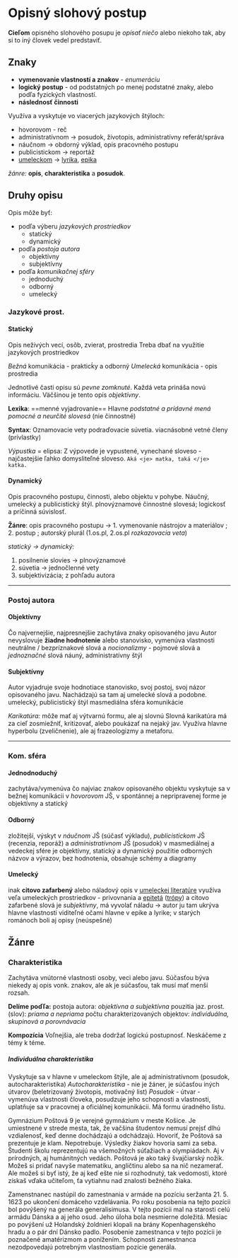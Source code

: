 # Opisný slohový postup

**Cieľom** opisného slohového posupu je *opísať niečo* alebo niekoho tak, aby si to iný človek vedel predstaviť.

## Znaky
- **vymenovanie vlastností a znakov** - *enumeráciu*
- **logický postup** - od podstatných po menej podstatné znaky, alebo podľa fyzických vlastností. 
- **následnosť činnosti**
 
Využíva a vyskytuje vo viacerých jazykových štýloch:
 - hovorovom - reč
 - administratívnom -> posudok, životopis, administratívny referát/správa
 - náučnom -> obdorný výklad, opis pracovného postupu
 - publicistickom -> reportáž
 - [umeleckom](umelecký%20štýl.md) -> [lyrika](lyrika.md), [epika](epika.md)

*žánre:* **opis**, **charakteristika** a **posudok**.

## Druhy opisu
Opis môže byť:
- podľa výberu *jazykových prostriedkov*
  - statický
  - dynamický
- podľa *postoja autora*
  - objektívny
  - subjektívny
- podľa *komunikačnej sféry*
  - jednoduchý
  - odborný
  - umelecký

### Jazykové prost.
#### Statický
Opis neživých vecí, osôb, zvierat, prostredia
Treba dbať na využitie jazykových prostriedkov

*Bežná* komunikácia - prakticḱy a odborný
*Umelecká* komunikácia - opis prostredia

Jednotlivé časti opisu sú *pevne zomknuté*. Každá veta prináša novú informáciu. 
Väčšinou je tento opis *objektívny*. 

**Lexika**: ==menné vyjadrovanie==
Hlavne *podstatné a prídavné mená*
*pomocné a neurčité slovesá* (nie činnostné)

**Syntax**:
Oznamovacie vety
podraďovacie súvetia.
viacnásobné vetné členy (prívlastky)

*Výpustka* = elipsa: Z výpovede je vypustené, vynechané sloveso - najčastejšie ľahko domysliteľné sloveso.
`Aká <je> matka, taká </je> katka.`


#### Dynamický
Opis pracovného postupu, činnosti, alebo objektu v pohybe. 
Náučný, umelecký a publicistický štýl.
plnovýznamové činnostné slovesá; logickosť a príčinná súvislosť.

**Žánre**: 
opis pracovného postupu -> 1. vymenovanie nástrojov a materiálov ; 2. postup ; autorský plurál (1.os.pl, 2.os.pl *rozkazovacia veta*)

*statický -> dynamický:*
 1. posilnenie slovies -> plnovýznamové
 2. súvetia -> jednočlenné vety
 3. subjektivizácia; z pohľadu autora

---
### Postoj autora

#### Objektívny
Čo najvernejšie, najpresnejšie zachytáva znaky opisovaného javu
Autor nevyslovuje **žiadne hodnotenie** alebo stanovisko, vymenúva vlastnosti
neutrálne / bezpríznakové slová a *nocionalizmy* - pojmové slová a *jednoznačné* slová
náuný, administratívny štýl

#### Subjektívny
Autor vyjadruje svoje hodnotiace stanovisko, svoj postoj, svoj názor opisovaného javu. 
Nachádzajú sa tam aj umelecké slová a podobne. 
umelecký, publicistický štýl
masmediálna sféra komunikácie

*Karikatúra:* 
môže mať aj výtvarnú formu, ale aj slovnú
Slovná karikatúra má za cieľ zosmiežniť, kritizovať, alebo poukázať na nejaký jav. 
Využíva hlavne hyperbolu (zveličnenie), ale aj frazeologizmy a metaforu.

---

### Kom. sféra
#### Jednodnoduchý
zachytáva/vymenúva čo najviac znakov opisovaného objektu
vyskytuje sa v bežnej komunikácii v *hovorovom* JŠ, v spontánnej a nepripravenej forme
je objektívny a statický

#### Odborný
zložitejší, výskyt v *náučnom* JŠ (súčasť výkladu), *publicistickom* JŠ (recenzia, reporáž) a *administratívnom* JŠ (posudok)
v masmediálnej a vedeckej sfére
je objektívny, statický a dynamický
použitie odborných názvov a výrazov, bez hodnotenia, obsahuje schémy a diagramy

#### Umelecký
inak **citovo zafarbený** alebo náladový opis
v [umeleckej literatúre](umelecký%20štýl.md)
využíva veľa umeleckých prostriedkov - privovnania a [epitetá](epiteton.md) ([trópy](trópy.md)) a citovo zafarbené slová
je *subjektívny*, má vyvolať náladu -> autor ju tam ukrýva
hlavne vlastnosti viditeľné očami
hlavne v epike a lyrike; v starých románoch boli aj opisy (neúspešné)


## Žánre

### Charakteristika
Zachytáva vnútorné vlastnosti osoby, veci alebo javu.
Súčasťou býva niekedy aj opis vonk. znakov, ale ak je súčasťou, tak musí mať menší rozsah.

**Delíme poďľa:**
postoja autora: *objektívna a subjektívna*
pouzitia jaz. prost. (slov): *priama a nepriama*
počtu charakterizovaných objektov: *individuálna, skupinová a porovnávacia*

**Kompozícia**
Voľnejšia, ale treba dodržať logickú postupnosť.
Neskáčeme z témy k téme.

##### Individuálna charakteristika
Vyskytuje sa v hlavne v umeleckom štýle, ale aj administratívnom (posudok, autocharakteristika)
*Autocharakteristika* - nie je žáner, je súčasťou iných útvarov (beletrizovaný životopis, motivačný list)
*Posudok* - útvar - vymenúva vlastnosti človeka, posudzuje jeho schopnosti a vlastnosti, uplatňuje sa v pracovnej a oficiálnej komunikácii. Má formu úradného listu. 



Gymnázium Poštová 9 je verejné gymnázium v meste Košice.
Je umiestnené v strede mesta, tak, že vačšina študentov nemusí prejsť dlhú vzdialenosť, keď denne dochádzajú a odchádzajú.
Hovoriť, že Poštová sa prezentuje je klam. Nepotrebuje. Výsledky žiakov hovoria sami za seba.
Študenti školu reprezentujú na všemožných súťažiach a olympiádach. Aj v prírodných, aj humánitných vedách.
Poštová je ako taký švajčiarský nožík. Možeš si pridať navyše matematiku, angličtinu alebo sa na nič nezamerať.
Ale možeš si byť istý, že aj keď ešte nie si rozhodnutý, tak vedomosti, ktoré získaš vďaka učiteľom, ťa vytiahnu nad znalosti bežného žiaka.

Zamenstnanec nastúpil do zamestnania v armáde na pozíciu seržanta 21. 5. 1623 po ukončení domáceho vzdelávania. Po roku posobenia na tejto pozícii bol povýšený na generála generalisimusa. V tejto pozícii mal na starosti celú armádu Dánska a aj jeho osud. Jeho úloha bola nesmierne doležitá. Mesiac po povýšení už Holandský žoldnieri klopali na brány Kopenhagenského hradu a o pár dní Dánsko padlo. Posobenie zamestnanca v tejto pozícii je poznačené amatérizmom a ponížením. Schopnosti zamestnanca nezodpovedajú potrebným vlastnostiam pozície generála. 